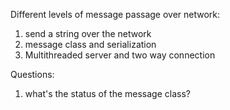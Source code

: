 Different levels of message passage over network:

1. send a string over the network
2. message class and serialization
3. Multithreaded server and two way connection



Questions: 

1. what's the status of the message class?
